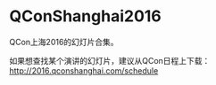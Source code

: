 # QConShanghai2016

QCon上海2016的幻灯片合集。

如果想查找某个演讲的幻灯片，建议从QCon日程上下载： http://2016.qconshanghai.com/schedule 
